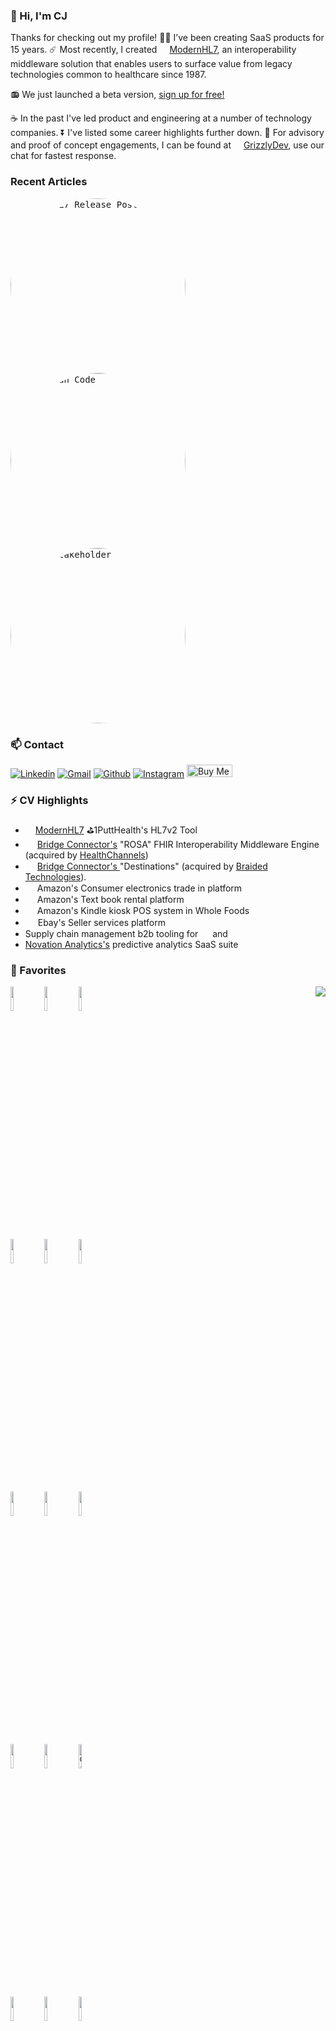 ### 👋 Hi, I'm CJ

Thanks for checking out my profile!
:technologist: I’ve been creating SaaS products for 15 years. :comet: Most recently, I created <img src="https://modernhl7.com/ml7-logo.f2cebea2.png" width="16"><a href="https://modernhl7.com/" target="_blank">[ModernHL7](https://modernhl7.com), an interoperability middleware solution that enables users to surface value from legacy technologies common to healthcare since 1987. 
 
 📻 We just launched a beta version, <a href="https://modernhl7.com/" target="_blank">sign up for free!</a>  
 
:coffee: In the past I've led product and engineering at a number of technology companies. :arrow_double_down: I've listed some career highlights further down. :calendar: For advisory and proof of concept engagements, I can be found at <a href="https://grizzlydevelopment.com/" target="_blank"><img src="https://grizzlydevelopment.com/_static/build/_assets/bear-logo-GKEMQQS4.png" width="16">[GrizzlyDev](https://grizzlydevelopment.com), use our chat for fastest response.

### Recent Articles
 <a href="https://blog.grizzlydevelopment.com/launch-ml7" target="_blank">
  <kbd>
   <img 
    src="https://user-images.githubusercontent.com/34116836/220185750-f588b99c-53f3-4342-9cc0-68c4a803010c.png" 
    alt="ModernHL7 Release Post" 
    width="280"
    height="auto"
    style="border-radius:70%"
   />
  </kbd>
 <a/>
<a href="https://blog.grizzlydevelopment.com/launch-ml7" target="_blank">
  <kbd>
   <img 
    src="https://user-images.githubusercontent.com/34116836/220186888-fa0a1a34-f2a3-41f6-bef8-6acbab721483.png" 
    alt="More Than Code" 
    width="280"
    height="auto"
    style="border-radius:70%"
   />
  </kbd>
 <a/>
 <a href="https://blog.grizzlydevelopment.com/launch-ml7" target="_blank">
  <kbd>
   <img 
    src="https://user-images.githubusercontent.com/34116836/220187074-d3f284ab-8d47-4b69-bbe2-65159f694ed9.png" 
    alt="Hello Stakeholder" 
    width="280"
    height="auto"
    style="border-radius:70%"
   />
  </kbd>
 <a/>

### 📫 Contact

[![Linkedin](https://img.shields.io/badge/-LinkedIn-blue?style=flat&logo=Linkedin&logoColor=white)](https://www.linkedin.com/in/therealsiege)
[![Gmail](https://img.shields.io/badge/-Gmail-c14438?style=flat&logo=Gmail&logoColor=white)](mailto:clint@grizzlydevelopment.com)
[![Github](https://img.shields.io/badge/-Github-000?style=flat&logo=Github&logoColor=white)](https://github.com/therealsiege)
[![Instagram](https://img.shields.io/badge/-Instagram-c13584?style=flat&labelColor=c13584&logo=instagram&logoColor=white)](https://www.instagram.com/fuzeelogik/)
<a href="https://www.buymeacoffee.com/fuzeelogik" target="_blank">
  <img src="https://cdn.buymeacoffee.com/buttons/v2/default-green.png" alt="Buy Me A Coffee" width="73px" style="height: 20px !important; width: 73px !important;" />
</a>

### ⚡ CV Highlights

- <img src="https://modernhl7.com/ml7-logo.f2cebea2.png" width="16"><a href="http://modernhl7.com/" target="_blank">ModernHL7</a> ⛳1PuttHealth's HL7v2 Tool
- <img src="https://encrypted-tbn0.gstatic.com/images?q=tbn:ANd9GcR2ztrsms0HQLkNwVzqcnXUGk-dWdYoFDxzOBxlI3u0yYz9tvjyGEN8GkgqUSBoEKma4pU&usqp=CAU" width="15"> <a href="https://www.bizjournals.com/nashville/news/2021/09/23/how-bridge-connector-collapsed.html" target="_blank"> Bridge Connector's</a>&nbsp;"ROSA" FHIR Interoperability Middleware Engine (acquired by [HealthChannels](https://www.scribeamerica.com/))
- <img src="https://encrypted-tbn0.gstatic.com/images?q=tbn:ANd9GcR2ztrsms0HQLkNwVzqcnXUGk-dWdYoFDxzOBxlI3u0yYz9tvjyGEN8GkgqUSBoEKma4pU&usqp=CAU" width="15"> <a href="https://www.bizjournals.com/nashville/news/2021/09/23/how-bridge-connector-collapsed.html" target="_blank"> Bridge Connector's </a> "Destinations" (acquired by [Braided Technologies](https://braided.io)).
- <img src="https://bardpress.com/wp-content/uploads/2021/07/amazon-smile-logo-transparent-Transparent-Images.png" height="15"> Amazon's Consumer electronics trade in platform
- <img src="https://bardpress.com/wp-content/uploads/2021/07/amazon-smile-logo-transparent-Transparent-Images.png" height="15"> Amazon's Text book rental platform
- <img src="https://bardpress.com/wp-content/uploads/2021/07/amazon-smile-logo-transparent-Transparent-Images.png" height="15"> Amazon's Kindle kiosk POS system in Whole Foods
- <img src="https://upload.wikimedia.org/wikipedia/commons/4/48/EBay_logo.png" height="16"> Ebay's Seller services platform
- Supply chain management b2b tooling for <img src="https://upload.wikimedia.org/wikipedia/commons/thumb/3/31/Wish_logo.svg/1200px-Wish_logo.svg.png" height="15"> and <img src="https://cdn2.hubspot.net/hubfs/2427805/TH_Logo_H@3x-1.png" height="15">
- [Novation Analytics's](https://ihsmarkit.com/btp/novation-analytics.html) predictive analytics SaaS suite

### 🧰 Favorites

<p>
  <a href="https://github.com/therealsiege">
    <picture>
      <source 
        srcset="https://github-readme-stats.vercel.app/api?username=therealsiege&show_icons=true&theme=dark"
        media="(prefers-color-scheme: dark)"
      />
      <source
        srcset="https://github-readme-stats.vercel.app/api?username=therealsiege&show_icons=true"
        media="(prefers-color-scheme: light), (prefers-color-scheme: no-preference)"
      />
      <img align="right" src="https://github-readme-stats.vercel.app/api?username=therealsiege&show_icons=true" />
     </picture>
  </a>
  <code><img width="10%" src="https://www.vectorlogo.zone/logos/nodejs/nodejs-ar21.svg"></code>
  <code><img width="10%" src="https://www.vectorlogo.zone/logos/typescriptlang/typescriptlang-ar21.svg"></code>
  <code><img width="10%" src="https://www.vectorlogo.zone/logos/amazon_aws/amazon_aws-ar21.svg"></code>
  
  <code><img width="10%" src="https://vectorwiki.com/images/3F9ws__remix.svg"></code>
  <code><img width="10%" src="https://www.vectorlogo.zone/logos/reactjs/reactjs-ar21.svg"></code>
  <code><img width="10%" src="https://www.vectorlogo.zone/logos/tailwindcss/tailwindcss-ar21.svg"></code>
 
  <code><img width="10%" src="https://www.vectorlogo.zone/logos/java/java-ar21.svg"></code>
  <code><img width="10%" src="https://www.vectorlogo.zone/logos/json/json-ar21.svg"></code>
  <code><img width="10%" src="https://www.vectorlogo.zone/logos/gnu_bash/gnu_bash-ar21.svg"></code>

  <code><img width="10%" src="https://www.vectorlogo.zone/logos/git-scm/git-scm-ar21.svg"></code>
  <code><img width="10%" src="https://www.vectorlogo.zone/logos/salesforce/salesforce-ar21.svg"></code>
  <code><img width="10%" src="https://img.shields.io/badge/gitmoji-%20😜%20😍-FFDD67.svg?style=flat-square" alt="Gitmoji"></code>
 
  <code><img width="10%" src="https://www.vectorlogo.zone/logos/intercom/intercom-ar21.svg"></code>
  <code><img width="10%" src="https://www.vectorlogo.zone/logos/stripe/stripe-ar21.svg"></code>
  <code><img width="10%" src="https://www.vectorlogo.zone/logos/snowflake/snowflake-ar21.svg"></code>  
</p>
